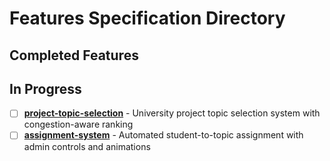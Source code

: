 # Features Specification Directory

## Completed Features

## In Progress

- [ ] **[project-topic-selection](./project-topic-selection/)** - University project topic selection system with congestion-aware ranking
- [ ] **[assignment-system](./assignment-system/)** - Automated student-to-topic assignment with admin controls and animations
